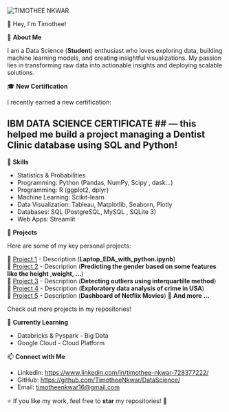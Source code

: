 ![TIMOTHEE NKWAR ](https://raw.githubusercontent.com/TimotheeNkwar/TimotheeNkwar/main/Data%20Scientist.png)

 👋 Hey, I'm Timothee!  

 🚀 ****About Me**** 
 
I am a Data Science (**Student**) enthusiast who loves exploring data, building machine learning models, and creating insightful visualizations. My passion lies in transforming raw data into actionable insights and deploying scalable solutions.  

🎓 ****New Certification****

I recently earned a new certification:
## IBM DATA SCIENCE CERTIFICATE ## — ****this helped me build a project managing a Dentist Clinic database using SQL and Python!****

🔧 ****Skills****  

- Statistics & Probabilities
- Programming: Python (Pandas, NumPy, Scipy , dask...)
- Programming: R (ggplot2, dplyr)  
- Machine Learning: Scikit-learn
- Data Visualization: Tableau, Matplotlib, Seaborn, Plotly 
- Databases: SQL (PostgreSQL, MySQL , SQLite 3)   
- Web Apps: Streamlit
  
 📌 ****Projects****  
 
Here are some of my key personal projects: 


🔹 [Project 1](#) - Description  (**Laptop_EDA_with_python.ipynb**)  
🔹 [Project 2](#) - Description (**Predicting the gender based on some features like the height ,weight, ...**)  
🔹 [Project 3](#) - Description (**Detecting outliers using interquartille method**)  
🔹 [Project 4](#) - Description (**Exploratory data analysis of crime in USA**)  
🔹 [Project 5](#) - Description (**Dashboard of Netflix Movies**) 
🔹 **And more ...**

Check out more projects in my repositories!  

🌱 ****Currently Learning****

- Databricks & Pyspark - Big Data
- Google Cloud  - Cloud Platform


📫 ****Connect with Me**** 

- LinkedIn: https://www.linkedin.com/in/timothee-nkwar-728377222/
- GitHub: https://github.com/TimotheeNkwar/DataScience/
- Email: timotheenkwar16@gmail.com


⭐️ If you like my work, feel free to **star** my repositories! 🚀  

